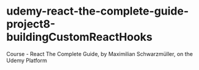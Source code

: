 # udemy-react-the-complete-guide-project8-buildingCustomReactHooks
Course - React The Complete Guide, by Maximilian Schwarzmüller, on the Udemy Platform
